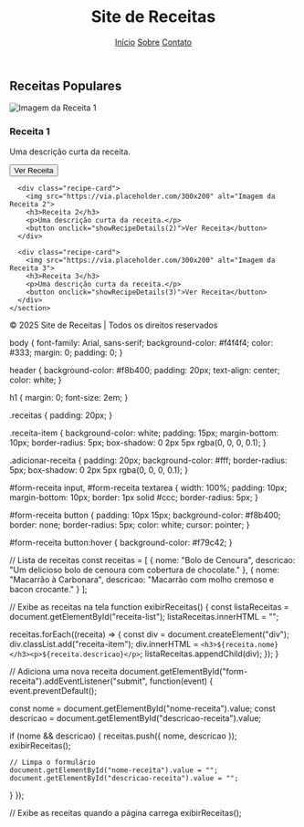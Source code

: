 <!DOCTYPE html>
<html lang="pt-BR">
<head>
  <meta charset="UTF-8">
  <meta name="viewport" content="width=device-width, initial-scale=1.0">
  <title>Site de Receitas</title>
  <link rel="stylesheet" href="style.css">
</head>
<body>
  <header>
    <h1>Site de Receitas</h1>
    <nav>
      <a href="#">Início</a>
      <a href="#">Sobre</a>
      <a href="#">Contato</a>
    </nav>
  </header>

  <main>
    <section class="recipes">
      <h2>Receitas Populares</h2>
      <div class="recipe-card">
        <img src="https://via.placeholder.com/300x200" alt="Imagem da Receita 1">
        <h3>Receita 1</h3>
        <p>Uma descrição curta da receita.</p>
        <button onclick="showRecipeDetails(1)">Ver Receita</button>
      </div>

      <div class="recipe-card">
        <img src="https://via.placeholder.com/300x200" alt="Imagem da Receita 2">
        <h3>Receita 2</h3>
        <p>Uma descrição curta da receita.</p>
        <button onclick="showRecipeDetails(2)">Ver Receita</button>
      </div>

      <div class="recipe-card">
        <img src="https://via.placeholder.com/300x200" alt="Imagem da Receita 3">
        <h3>Receita 3</h3>
        <p>Uma descrição curta da receita.</p>
        <button onclick="showRecipeDetails(3)">Ver Receita</button>
      </div>
    </section>
  </main>

  <footer>
    <p>© 2025 Site de Receitas | Todos os direitos reservados</p>
  </footer>

  <script src="script.js"></script>
</body>
</html>

body {
  font-family: Arial, sans-serif;
  background-color: #f4f4f4;
  color: #333;
  margin: 0;
  padding: 0;
}

header {
  background-color: #f8b400;
  padding: 20px;
  text-align: center;
  color: white;
}

h1 {
  margin: 0;
  font-size: 2em;
}

.receitas {
  padding: 20px;
}

.receita-item {
  background-color: white;
  padding: 15px;
  margin-bottom: 10px;
  border-radius: 5px;
  box-shadow: 0 2px 5px rgba(0, 0, 0, 0.1);
}

.adicionar-receita {
  padding: 20px;
  background-color: #fff;
  border-radius: 5px;
  box-shadow: 0 2px 5px rgba(0, 0, 0, 0.1);
}

#form-receita input, #form-receita textarea {
  width: 100%;
  padding: 10px;
  margin-bottom: 10px;
  border: 1px solid #ccc;
  border-radius: 5px;
}

#form-receita button {
  padding: 10px 15px;
  background-color: #f8b400;
  border: none;
  border-radius: 5px;
  color: white;
  cursor: pointer;
}

#form-receita button:hover {
  background-color: #f79c42;
}

// Lista de receitas
const receitas = [
  { nome: "Bolo de Cenoura", descricao: "Um delicioso bolo de cenoura com cobertura de chocolate." },
  { nome: "Macarrão à Carbonara", descricao: "Macarrão com molho cremoso e bacon crocante." }
];

// Exibe as receitas na tela
function exibirReceitas() {
  const listaReceitas = document.getElementById("receita-list");
  listaReceitas.innerHTML = "";

  receitas.forEach((receita) => {
    const div = document.createElement("div");
    div.classList.add("receita-item");
    div.innerHTML = `<h3>${receita.nome}</h3><p>${receita.descricao}</p>`;
    listaReceitas.appendChild(div);
  });
}

// Adiciona uma nova receita
document.getElementById("form-receita").addEventListener("submit", function(event) {
  event.preventDefault();

  const nome = document.getElementById("nome-receita").value;
  const descricao = document.getElementById("descricao-receita").value;

  if (nome && descricao) {
    receitas.push({ nome, descricao });
    exibirReceitas();

    // Limpa o formulário
    document.getElementById("nome-receita").value = "";
    document.getElementById("descricao-receita").value = "";
  }
});

// Exibe as receitas quando a página carrega
exibirReceitas();

